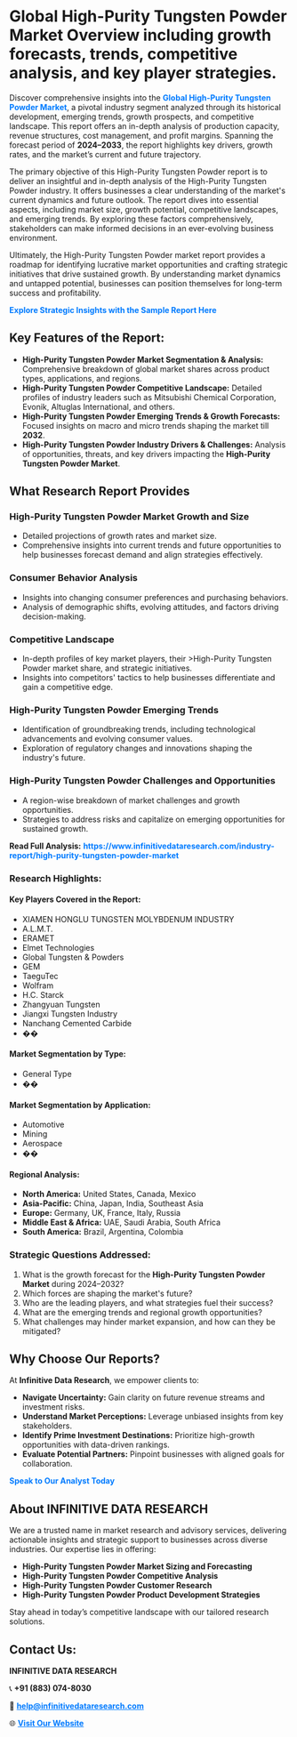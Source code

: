 <h1>Global High-Purity Tungsten Powder Market Overview including growth forecasts, trends, competitive analysis, and key player strategies.</h1>
<p>
Discover comprehensive insights into the 
<a href="https://www.infinitivedataresearch.com/industry-report/high-purity-tungsten-powder-market" rel="dofollow" style="color: #007BFF; text-decoration: none;"><strong>Global High-Purity Tungsten Powder Market</strong></a>, a pivotal industry segment analyzed through its historical development, emerging trends, growth prospects, and competitive landscape. This report offers an in-depth analysis of production capacity, revenue structures, cost management, and profit margins. Spanning the forecast period of <strong>2024–2033</strong>, the report highlights key drivers, growth rates, and the market’s current and future trajectory.
</p>
<p>
The primary objective of this High-Purity Tungsten Powder report is to deliver an insightful and in-depth analysis of the High-Purity Tungsten Powder industry. It offers businesses a clear understanding of the market's current dynamics and future outlook. The report dives into essential aspects, including market size, growth potential, competitive landscapes, and emerging trends. By exploring these factors comprehensively, stakeholders can make informed decisions in an ever-evolving business environment.
</p>
<p>
Ultimately, the High-Purity Tungsten Powder market report provides a roadmap for identifying lucrative market opportunities and crafting strategic initiatives that drive sustained growth. By understanding market dynamics and untapped potential, businesses can position themselves for long-term success and profitability.
</p>
<p>
<a href="https://www.infinitivedataresearch.com/request-sample/reportId=108471" style="color: #007BFF; text-decoration: none;"><strong>Explore Strategic Insights with the Sample Report Here</strong></a>
</p>

<h2>Key Features of the Report:</h2>
<ul>
<li><strong>High-Purity Tungsten Powder Market Segmentation & Analysis:</strong> Comprehensive breakdown of global market shares across product types, applications, and regions.</li>
<li><strong>High-Purity Tungsten Powder Competitive Landscape:</strong> Detailed profiles of industry leaders such as Mitsubishi Chemical Corporation, Evonik, Altuglas International, and others.</li>
<li><strong>High-Purity Tungsten Powder Emerging Trends & Growth Forecasts:</strong> Focused insights on macro and micro trends shaping the market till <strong>2032</strong>.</li>
<li><strong>High-Purity Tungsten Powder Industry Drivers & Challenges:</strong> Analysis of opportunities, threats, and key drivers impacting the <strong>High-Purity Tungsten Powder Market</strong>.</li>
</ul>

<h2>What Research Report Provides</h2>
<h3>High-Purity Tungsten Powder Market Growth and Size</h3>
<ul>
<li>Detailed projections of growth rates and market size.</li>
<li>Comprehensive insights into current trends and future opportunities to help businesses forecast demand and align strategies effectively.</li>
</ul>

<h3>Consumer Behavior Analysis</h3>
<ul>
<li>Insights into changing consumer preferences and purchasing behaviors.</li>
<li>Analysis of demographic shifts, evolving attitudes, and factors driving decision-making.</li>
</ul>

<h3>Competitive Landscape</h3>
<ul>
<li>In-depth profiles of key market players, their >High-Purity Tungsten Powder market share, and strategic initiatives.</li>
<li>Insights into competitors' tactics to help businesses differentiate and gain a competitive edge.</li>
</ul>

<h3>High-Purity Tungsten Powder Emerging Trends</h3>
<ul>
<li>Identification of groundbreaking trends, including technological advancements and evolving consumer values.</li>
<li>Exploration of regulatory changes and innovations shaping the industry's future.</li>
</ul>

<h3>High-Purity Tungsten Powder Challenges and Opportunities</h3>
<ul>
<li>A region-wise breakdown of market challenges and growth opportunities.</li>
<li>Strategies to address risks and capitalize on emerging opportunities for sustained growth.</li>
</ul>
<p><strong>Read Full Analysis:</strong> <a href="https://www.infinitivedataresearch.com/industry-report/high-purity-tungsten-powder-market" rel="dofollow" style="color: #007BFF; text-decoration: none;"><strong>https://www.infinitivedataresearch.com/industry-report/high-purity-tungsten-powder-market</strong></a></p>
<h3>Research Highlights:</h3>
<h4>Key Players Covered in the Report:</h4>
<ul><li>XIAMEN HONGLU TUNGSTEN MOLYBDENUM INDUSTRY</li><li>A.L.M.T.</li><li>ERAMET</li><li>Elmet Technologies</li><li>Global Tungsten &amp; Powders</li><li>GEM</li><li>TaeguTec</li><li>Wolfram</li><li>H.C. Starck</li><li>Zhangyuan Tungsten</li><li>Jiangxi Tungsten Industry</li><li>Nanchang Cemented Carbide</li><li>��</li></ul>
<h4>Market Segmentation by Type:</h4>
<ul><li>General Type</li><li>��</li></ul>
<h4>Market Segmentation by Application:</h4>
<ul><li>Automotive</li><li>Mining</li><li>Aerospace</li><li>��</li></ul>

<h4>Regional Analysis:</h4>
<ul>
<li><strong>North America:</strong> United States, Canada, Mexico</li>
<li><strong>Asia-Pacific:</strong> China, Japan, India, Southeast Asia</li>
<li><strong>Europe:</strong> Germany, UK, France, Italy, Russia</li>
<li><strong>Middle East & Africa:</strong> UAE, Saudi Arabia, South Africa</li>
<li><strong>South America:</strong> Brazil, Argentina, Colombia</li>
</ul>

<h3>Strategic Questions Addressed:</h3>
<ol>
<li>What is the growth forecast for the <strong>High-Purity Tungsten Powder Market</strong> during 2024–2032?</li>
<li>Which forces are shaping the market's future?</li>
<li>Who are the leading players, and what strategies fuel their success?</li>
<li>What are the emerging trends and regional growth opportunities?</li>
<li>What challenges may hinder market expansion, and how can they be mitigated?</li>
</ol>

<h2>Why Choose Our Reports?</h2>
<p>At <strong>Infinitive Data Research</strong>, we empower clients to:</p>
<ul>
<li><strong>Navigate Uncertainty:</strong> Gain clarity on future revenue streams and investment risks.</li>
<li><strong>Understand Market Perceptions:</strong> Leverage unbiased insights from key stakeholders.</li>
<li><strong>Identify Prime Investment Destinations:</strong> Prioritize high-growth opportunities with data-driven rankings.</li>
<li><strong>Evaluate Potential Partners:</strong> Pinpoint businesses with aligned goals for collaboration.</li>
</ul>
<p><a href="https://www.infinitivedataresearch.com/industry-report/high-purity-tungsten-powder-market" rel="dofollow" style="color: #007BFF; text-decoration: none;"><strong>Speak to Our Analyst Today</strong></a></p>

<h2>About INFINITIVE DATA RESEARCH</h2>
<p>We are a trusted name in market research and advisory services, delivering actionable insights and strategic support to businesses across diverse industries. Our expertise lies in offering:</p>
<ul>
<li><strong>High-Purity Tungsten Powder Market Sizing and Forecasting</strong></li>
<li><strong>High-Purity Tungsten Powder Competitive Analysis</strong></li>
<li><strong>High-Purity Tungsten Powder Customer Research</strong></li>
<li><strong>High-Purity Tungsten Powder Product Development Strategies</strong></li>
</ul>
<p>Stay ahead in today’s competitive landscape with our tailored research solutions.</p>

<h2>Contact Us:</h2>
<p><strong>INFINITIVE DATA RESEARCH</strong></p>
<p>📞 <strong>+91 (883) 074-8030</strong></p>
<p>📧 <strong><a href="mailto:help@infinitivedataresearch.com" style="color: #007BFF;">help@infinitivedataresearch.com</a></strong></p>
<p>🌐 <strong><a href="https://www.infinitivedataresearch.com" rel="dofollow" style="color: #007BFF;">Visit Our Website</a></strong></p>